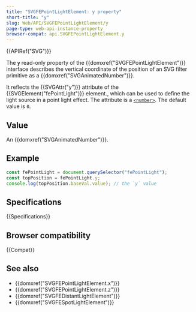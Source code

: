 ```yaml
---
title: "SVGFEPointLightElement: y property"
short-title: "y"
slug: Web/API/SVGFEPointLightElement/y
page-type: web-api-instance-property
browser-compat: api.SVGFEPointLightElement.y
---
```


{{APIRef("SVG")}}

The **`y`** read-only property of the {{domxref("SVGFEPointLightElement")}} interface describes the vertical coordinate of the position of an SVG filter primitive as a {{domxref("SVGAnimatedNumber")}}.

It reflects the {{SVGAttr("y")}} attribute of the {{SVGElement("fePointLight")}} element., which can be used to define the light source in a point light effect. The attribute is a [`<number>`](/en-US/docs/Web/SVG/Content_type#number). The default value is `0`.

## Value

An {{domxref("SVGAnimatedNumber")}}.

## Example

```js
const fePointLight = document.querySelector("fePointLight");
const topPosition = fePointLight.y;
console.log(topPosition.baseVal.value); // the `y` value
```

## Specifications

{{Specifications}}

## Browser compatibility

{{Compat}}

## See also

- {{domxref("SVGFEPointLightElement.x")}}
- {{domxref("SVGFEPointLightElement.z")}}
- {{domxref("SVGFEDistantLightElement")}}
- {{domxref("SVGFESpotLightElement")}}

